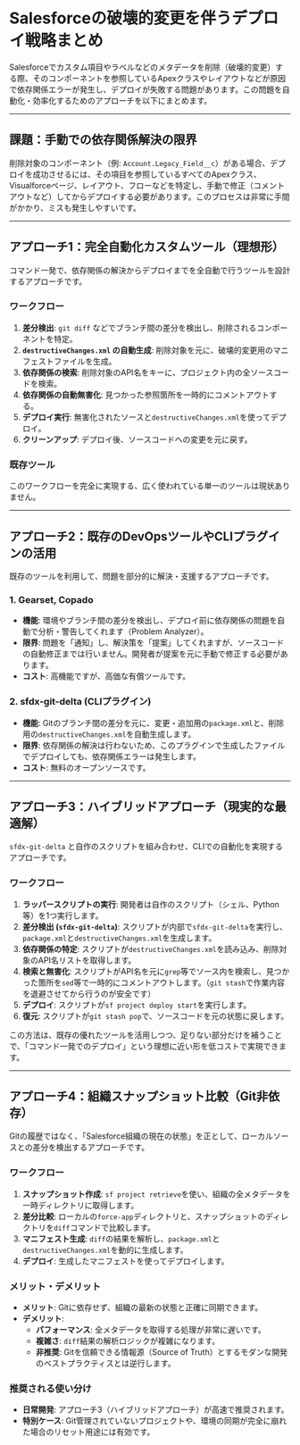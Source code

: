 # Salesforceの破壊的変更を伴うデプロイ戦略まとめ

Salesforceでカスタム項目やラベルなどのメタデータを削除（破壊的変更）する際、そのコンポーネントを参照しているApexクラスやレイアウトなどが原因で依存関係エラーが発生し、デプロイが失敗する問題があります。この問題を自動化・効率化するためのアプローチを以下にまとめます。

---

## 課題：手動での依存関係解決の限界

削除対象のコンポーネント（例: `Account.Legacy_Field__c`）がある場合、デプロイを成功させるには、その項目を参照しているすべてのApexクラス、Visualforceページ、レイアウト、フローなどを特定し、手動で修正（コメントアウトなど）してからデプロイする必要があります。このプロセスは非常に手間がかかり、ミスも発生しやすいです。

---

## アプローチ1：完全自動化カスタムツール（理想形）

コマンド一発で、依存関係の解決からデプロイまでを全自動で行うツールを設計するアプローチです。

### ワークフロー
1.  **差分検出**: `git diff` などでブランチ間の差分を検出し、削除されるコンポーネントを特定。
2.  **`destructiveChanges.xml` の自動生成**: 削除対象を元に、破壊的変更用のマニフェストファイルを生成。
3.  **依存関係の検索**: 削除対象のAPI名をキーに、プロジェクト内の全ソースコードを検索。
4.  **依存関係の自動無害化**: 見つかった参照箇所を一時的にコメントアウトする。
5.  **デプロイ実行**: 無害化されたソースと`destructiveChanges.xml`を使ってデプロイ。
6.  **クリーンアップ**: デプロイ後、ソースコードへの変更を元に戻す。

### 既存ツール
このワークフローを完全に実現する、広く使われている単一のツールは現状ありません。

---

## アプローチ2：既存のDevOpsツールやCLIプラグインの活用

既存のツールを利用して、問題を部分的に解決・支援するアプローチです。

### 1. Gearset, Copado
-   **機能**: 環境やブランチ間の差分を検出し、デプロイ前に依存関係の問題を自動で分析・警告してくれます（Problem Analyzer）。
-   **限界**: 問題を「通知」し、解決策を「提案」してくれますが、ソースコードの自動修正までは行いません。開発者が提案を元に手動で修正する必要があります。
-   **コスト**: 高機能ですが、高価な有償ツールです。

### 2. sfdx-git-delta (CLIプラグイン)
-   **機能**: Gitのブランチ間の差分を元に、変更・追加用の`package.xml`と、削除用の`destructiveChanges.xml`を自動生成します。
-   **限界**: 依存関係の解決は行わないため、このプラグインで生成したファイルでデプロイしても、依存関係エラーは発生します。
-   **コスト**: 無料のオープンソースです。

---

## アプローチ3：ハイブリッドアプローチ（現実的な最適解）

`sfdx-git-delta` と自作のスクリプトを組み合わせ、CLIでの自動化を実現するアプローチです。

### ワークフロー
1.  **ラッパースクリプトの実行**: 開発者は自作のスクリプト（シェル、Python等）を1つ実行します。
2.  **差分検出 (`sfdx-git-delta`)**: スクリプトが内部で`sfdx-git-delta`を実行し、`package.xml`と`destructiveChanges.xml`を生成します。
3.  **依存関係の特定**: スクリプトが`destructiveChanges.xml`を読み込み、削除対象のAPI名リストを取得します。
4.  **検索と無害化**: スクリプトがAPI名を元に`grep`等でソース内を検索し、見つかった箇所を`sed`等で一時的にコメントアウトします。（`git stash`で作業内容を退避させてから行うのが安全です）
5.  **デプロイ**: スクリプトが`sf project deploy start`を実行します。
6.  **復元**: スクリプトが`git stash pop`で、ソースコードを元の状態に戻します。

この方法は、既存の優れたツールを活用しつつ、足りない部分だけを補うことで、「コマンド一発でのデプロイ」という理想に近い形を低コストで実現できます。

---

## アプローチ4：組織スナップショット比較（Git非依存）

Gitの履歴ではなく、「Salesforce組織の現在の状態」を正として、ローカルソースとの差分を検出するアプローチです。

### ワークフロー
1.  **スナップショット作成**: `sf project retrieve`を使い、組織の全メタデータを一時ディレクトリに取得します。
2.  **差分比較**: ローカルの`force-app`ディレクトリと、スナップショットのディレクトリを`diff`コマンドで比較します。
3.  **マニフェスト生成**: `diff`の結果を解析し、`package.xml`と`destructiveChanges.xml`を動的に生成します。
4.  **デプロイ**: 生成したマニフェストを使ってデプロイします。

### メリット・デメリット
-   **メリット**: Gitに依存せず、組織の最新の状態と正確に同期できます。
-   **デメリット**:
    -   **パフォーマンス**: 全メタデータを取得する処理が非常に遅いです。
    -   **複雑さ**: `diff`結果の解析ロジックが複雑になります。
    -   **非推奨**: Gitを信頼できる情報源（Source of Truth）とするモダンな開発のベストプラクティスとは逆行します。

### 推奨される使い分け
-   **日常開発**: アプローチ3（ハイブリッドアプローチ）が高速で推奨されます。
-   **特別ケース**: Git管理されていないプロジェクトや、環境の同期が完全に崩れた場合のリセット用途には有効です。
